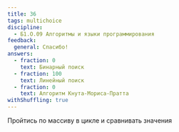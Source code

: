 ```yaml
---
title: 36
tags: multichoice
discipline:
  - Б1.О.09 Алгоритмы и языки программирования
feedback:
  general: Спасибо!
answers:
  - fraction: 0
    text: Бинарный поиск
  - fraction: 100
    text: Линейный поиск
  - fraction: 0
    text: Алгоритм Кнута-Мориса-Пратта
withShuffling: true
---
```


Пройтись по массиву в цикле и сравнивать значения